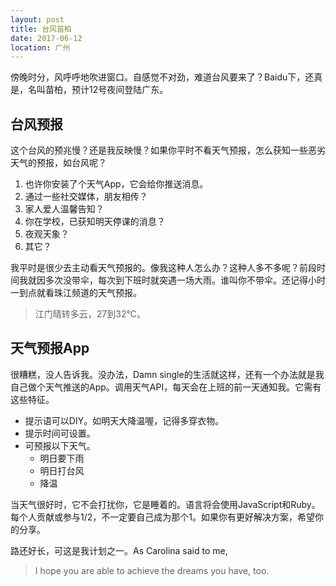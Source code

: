 ```yaml
---
layout: post
title: 台风苗柏
date: 2017-06-12
location: 广州
---
```

傍晚时分，风呼呼地吹进窗口。自感觉不对劲，难道台风要来了？Baidu下，还真是，名叫苗柏，预计12号夜间登陆广东。

## 台风预报

这个台风的预兆慢？还是我反映慢？如果你平时不看天气预报，怎么获知一些恶劣天气的预报，如台风呢？

1. 也许你安装了个天气App，它会给你推送消息。
2. 通过一些社交媒体，朋友相传？
3. 家人爱人温馨告知？
3. 你在学校，已获知明天停课的消息？
4. 夜观天象？
5. 其它？

我平时是很少去主动看天气预报的。像我这种人怎么办？这种人多不多呢？前段时间我就因多次没带伞，每次到下班时就突遇一场大雨。谁叫你不带伞。还记得小时一到点就看珠江频道的天气预报。

> 江门晴转多云，27到32℃。

## 天气预报App

很糟糕，没人告诉我。没办法，Damn single的生活就这样，还有一个办法就是我自己做个天气推送的App。调用天气API，每天会在上班的前一天通知我。它需有这些特征。

- 提示语可以DIY。如明天大降温喔，记得多穿衣物。
- 提示时间可设置。
- 可预报以下天气。
  - 明日要下雨
  - 明日打台风
  - 降温
 
当天气很好时，它不会打扰你，它是睡着的。语言将会使用JavaScript和Ruby。每个人贡献或参与1/2，不一定要自己成为那个1。如果你有更好解决方案，希望你的分享。

路还好长，可这是我计划之一。As Carolina said to me,

> I hope you are able to achieve the dreams you have, too.






